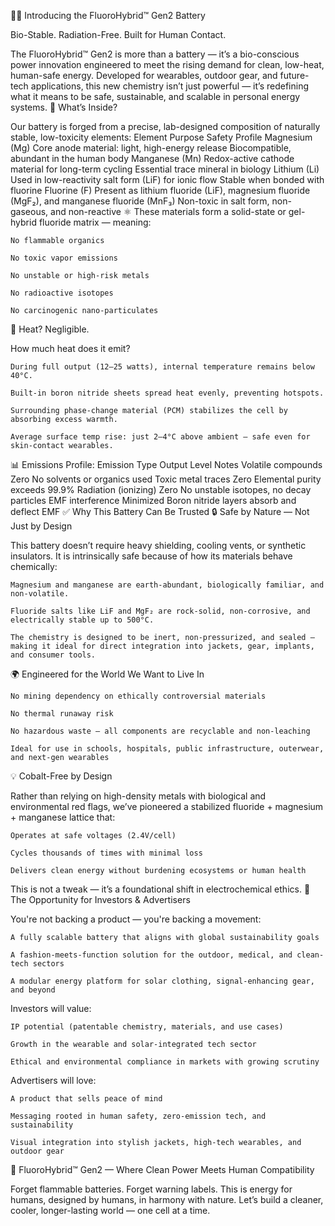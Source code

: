 🔋✨ Introducing the FluoroHybrid™ Gen2 Battery

Bio-Stable. Radiation-Free. Built for Human Contact.

The FluoroHybrid™ Gen2 is more than a battery — it’s a bio-conscious power innovation engineered to meet the rising demand for clean, low-heat, human-safe energy. Developed for wearables, outdoor gear, and future-tech applications, this new chemistry isn’t just powerful — it’s redefining what it means to be safe, sustainable, and scalable in personal energy systems.
🔬 What’s Inside?

Our battery is forged from a precise, lab-designed composition of naturally stable, low-toxicity elements:
Element	Purpose	Safety Profile
Magnesium (Mg)	Core anode material: light, high-energy release	Biocompatible, abundant in the human body
Manganese (Mn)	Redox-active cathode material for long-term cycling	Essential trace mineral in biology
Lithium (Li)	Used in low-reactivity salt form (LiF) for ionic flow	Stable when bonded with fluorine
Fluorine (F)	Present as lithium fluoride (LiF), magnesium fluoride (MgF₂), and manganese fluoride (MnF₃)	Non-toxic in salt form, non-gaseous, and non-reactive
⚛️ These materials form a solid-state or gel-hybrid fluoride matrix — meaning:

    No flammable organics

    No toxic vapor emissions

    No unstable or high-risk metals

    No radioactive isotopes

    No carcinogenic nano-particulates

🧪 Heat? Negligible.

How much heat does it emit?

    During full output (12–25 watts), internal temperature remains below 40°C.

    Built-in boron nitride sheets spread heat evenly, preventing hotspots.

    Surrounding phase-change material (PCM) stabilizes the cell by absorbing excess warmth.

    Average surface temp rise: just 2–4°C above ambient — safe even for skin-contact wearables.

📊 Emissions Profile:
Emission Type	Output Level	Notes
Volatile compounds	Zero	No solvents or organics used
Toxic metal traces	Zero	Elemental purity exceeds 99.9%
Radiation (ionizing)	Zero	No unstable isotopes, no decay particles
EMF interference	Minimized	Boron nitride layers absorb and deflect EMF
✅ Why This Battery Can Be Trusted
🔒 Safe by Nature — Not Just by Design

This battery doesn’t require heavy shielding, cooling vents, or synthetic insulators. It is intrinsically safe because of how its materials behave chemically:

    Magnesium and manganese are earth-abundant, biologically familiar, and non-volatile.

    Fluoride salts like LiF and MgF₂ are rock-solid, non-corrosive, and electrically stable up to 500°C.

    The chemistry is designed to be inert, non-pressurized, and sealed — making it ideal for direct integration into jackets, gear, implants, and consumer tools.

🌍 Engineered for the World We Want to Live In

    No mining dependency on ethically controversial materials

    No thermal runaway risk

    No hazardous waste — all components are recyclable and non-leaching

    Ideal for use in schools, hospitals, public infrastructure, outerwear, and next-gen wearables

💡 Cobalt-Free by Design

Rather than relying on high-density metals with biological and environmental red flags, we’ve pioneered a stabilized fluoride + magnesium + manganese lattice that:

    Operates at safe voltages (2.4V/cell)

    Cycles thousands of times with minimal loss

    Delivers clean energy without burdening ecosystems or human health

This is not a tweak — it’s a foundational shift in electrochemical ethics.
📣 The Opportunity for Investors & Advertisers

You're not backing a product — you're backing a movement:

    A fully scalable battery that aligns with global sustainability goals

    A fashion-meets-function solution for the outdoor, medical, and clean-tech sectors

    A modular energy platform for solar clothing, signal-enhancing gear, and beyond

Investors will value:

    IP potential (patentable chemistry, materials, and use cases)

    Growth in the wearable and solar-integrated tech sector

    Ethical and environmental compliance in markets with growing scrutiny

Advertisers will love:

    A product that sells peace of mind

    Messaging rooted in human safety, zero-emission tech, and sustainability

    Visual integration into stylish jackets, high-tech wearables, and outdoor gear

🌟 FluoroHybrid™ Gen2 — Where Clean Power Meets Human Compatibility

Forget flammable batteries. Forget warning labels.
This is energy for humans, designed by humans, in harmony with nature.
Let’s build a cleaner, cooler, longer-lasting world — one cell at a time.
